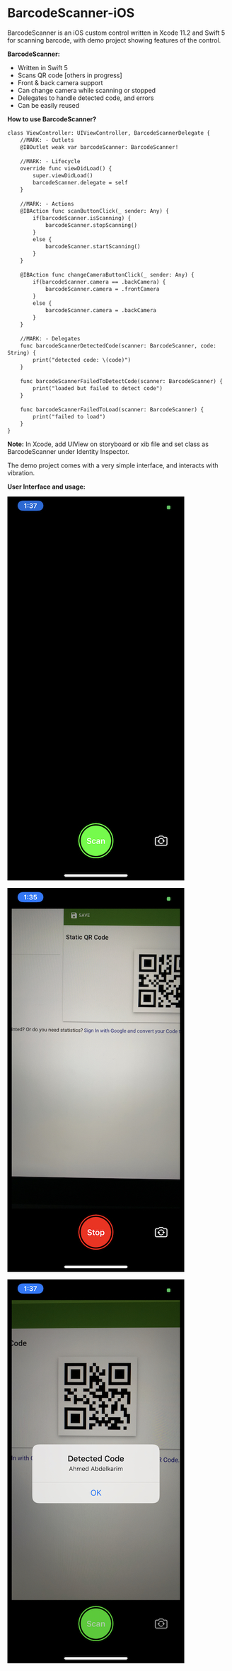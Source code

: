 
# BarcodeScanner-iOS
BarcodeScanner  is an iOS custom control written in Xcode 11.2 and Swift 5 for scanning barcode, with demo project showing features of the control.

**BarcodeScanner:**
* Written in Swift 5
* Scans QR code [others in progress]
* Front & back camera support
* Can change camera while scanning or stopped
* Delegates to handle detected code, and errors
* Can be easily reused

**How to use BarcodeScanner?**

    class ViewController: UIViewController, BarcodeScannerDelegate {
        //MARK: - Outlets
        @IBOutlet weak var barcodeScanner: BarcodeScanner!
        
        //MARK: - Lifecycle
        override func viewDidLoad() {
            super.viewDidLoad()
            barcodeScanner.delegate = self
        }
        
        //MARK: - Actions
        @IBAction func scanButtonClick(_ sender: Any) {
            if(barcodeScanner.isScanning) {
                barcodeScanner.stopScanning()
            }
            else {
                barcodeScanner.startScanning()
            }
        }
        
        @IBAction func changeCameraButtonClick(_ sender: Any) {
            if(barcodeScanner.camera == .backCamera) {
                barcodeScanner.camera = .frontCamera
            }
            else {
                barcodeScanner.camera = .backCamera
            }
        }
        
        //MARK: - Delegates
        func barcodeScannerDetectedCode(scanner: BarcodeScanner, code: String) {
            print("detected code: \(code)")
        }
        
        func barcodeScannerFailedToDetectCode(scanner: BarcodeScanner) {
            print("loaded but failed to detect code")
        }
        
        func barcodeScannerFailedToLoad(scanner: BarcodeScanner) {
            print("failed to load")
        }
    }

**Note:** In Xcode, add UIView on storyboard or xib file and set class as BarcodeScanner under Identity Inspector.


The demo project comes with a very simple interface, and interacts with vibration.

**User Interface and usage:**

![1](https://github.com/ahmedabdelkarim/BarcodeScanner-iOS/blob/master/Screenshots/1.jpg)

![2](https://github.com/ahmedabdelkarim/BarcodeScanner-iOS/blob/master/Screenshots/2.jpg)

![3](https://github.com/ahmedabdelkarim/BarcodeScanner-iOS/blob/master/Screenshots/3.jpg)
